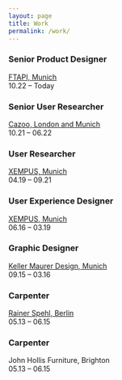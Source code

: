 ```yaml
---
layout: page
title: Work
permalink: /work/
---
```


### Senior Product Designer
[FTAPI, Munich](https://www.ftapi.com/)<br />
10.22 – Today

### Senior User Researcher
[Cazoo, London and Munich](https://www.cazoo.co.uk/)<br />
10.21 – 06.22

### User Researcher
[XEMPUS, Munich](https://www.xempus.com/)<br />
04.19 – 09.21

### User Experience Designer
[XEMPUS, Munich](https://www.xempus.com/)<br />
06.16 – 03.19
### Graphic Designer
[Keller Maurer Design, Munich](https://www.km-d.com/)<br />
09.15 – 03.16
### Carpenter
[Rainer Spehl, Berlin](https://www.rainerspehl.com/)<br />
05.13 – 06.15
### Carpenter
John Hollis Furniture, Brighton<br />
05.13 – 06.15




